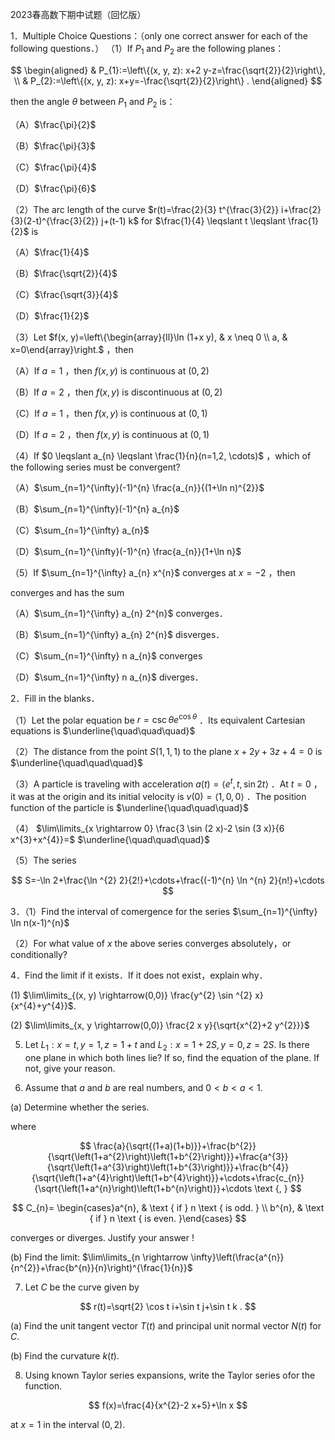 2023春高数下期中试题（回忆版）

1．Multiple Choice Questions：（only one correct answer for each of the following questions．） （1）If $P_{1}$ and $P_{2}$ are the following planes：

$$
\begin{aligned}
& P_{1}:=\left\{(x, y, z): x+2 y-z=\frac{\sqrt{2}}{2}\right\}, \\
& P_{2}:=\left\{(x, y, z): x+y=-\frac{\sqrt{2}}{2}\right\} .
\end{aligned}
$$

then the angle $\theta$ between $P_{1}$ and $P_{2}$ is：

（A）$\frac{\pi}{2}$

（B）$\frac{\pi}{3}$

（C）$\frac{\pi}{4}$

（D）$\frac{\pi}{6}$

（2）The arc length of the curve $r(t)=\frac{2}{3} t^{\frac{3}{2}} i+\frac{2}{3}(2-t)^{\frac{3}{2}} j+(t-1) k$ for $\frac{1}{4} \leqslant t \leqslant \frac{1}{2}$ is

（A）$\frac{1}{4}$

（B）$\frac{\sqrt{2}}{4}$

（C）$\frac{\sqrt{3}}{4}$

（D）$\frac{1}{2}$

（3）Let $f(x, y)=\left\{\begin{array}{ll}\ln (1+x y), & x \neq 0 \\ a, & x=0\end{array}\right.$ ，then

（A）If $a=1$ ，then $f(x, y)$ is continuous at $(0,2)$

（B）If $a=2$ ，then $f(x, y)$ is discontinuous at $(0,2)$

（C）If $a=1$ ，then $f(x, y)$ is continuous at $(0,1)$

（D）If $a=2$ ，then $f(x, y)$ is continuous at $(0,1)$

（4）If $0 \leqslant a_{n} \leqslant \frac{1}{n}(n=1,2, \cdots)$ ，which of the following series must be convergent?

（A）$\sum_{n=1}^{\infty}(-1)^{n} \frac{a_{n}}{(1+\ln n)^{2}}$

（B）$\sum_{n=1}^{\infty}(-1)^{n} a_{n}$

（C）$\sum_{n=1}^{\infty} a_{n}$

（D）$\sum_{n=1}^{\infty}(-1)^{n} \frac{a_{n}}{1+\ln n}$

（5）If $\sum_{n=1}^{\infty} a_{n} x^{n}$ converges at $x=-2$ ，then

converges and has the sum

（A）$\sum_{n=1}^{\infty} a_{n} 2^{n}$ converges．

（B）$\sum_{n=1}^{\infty} a_{n} 2^{n}$ disverges．

（C）$\sum_{n=1}^{\infty} n a_{n}$ converges

（D）$\sum_{n=1}^{\infty} n a_{n}$ diverges．

2．Fill in the blanks．

（1）Let the polar equation be $r=\csc \theta e^{\cos \theta}$ ．Its equivalent Cartesian equations is $\underline{\quad\quad\quad}$

（2）The distance from the point $S(1,1,1)$ to the plane $x+2 y+3 z+4=0$ is $\underline{\quad\quad\quad}$

（3）A particle is traveling with acceleration $a(t)=\left\langle e^{t}, t, \sin 2 t\right\rangle$ ．At $t=0$ ，it was at the origin and its initial velocity is $v(0)=\langle 1,0,0\rangle$ ．The position function of the particle is $\underline{\quad\quad\quad}$

（4） $\lim\limits_{x \rightarrow 0} \frac{3 \sin (2 x)-2 \sin (3 x)}{6 x^{3}+x^{4}}=$ $\underline{\quad\quad\quad}$

（5）The series

$$
S=-\ln 2+\frac{\ln ^{2} 2}{2!}+\cdots+\frac{(-1)^{n} \ln ^{n} 2}{n!}+\cdots
$$

3．（1）Find the interval of comergence for the series $\sum_{n=1}^{\infty} \ln n(x-1)^{n}$

（2）For what value of $x$ the above series converges absolutely，or conditionally?

4．Find the limit if it exists．If it does not exist，explain why．

(1) $\lim\limits_{(x, y) \rightarrow(0,0)} \frac{y^{2} \sin ^{2} x}{x^{4}+y^{4}}$.

(2) $\lim\limits_{x, y \rightarrow(0,0)} \frac{2 x y}{\sqrt{x^{2}+2 y^{2}}}$

5. Let $L_{1}: x=t, y=1, z=1+t$ and $L_{2}: x=1+2 S, y=0, z=2 S$. Is there one plane in which both lines lie? If so, find the equation of the plane. If not, give your reason.

6. Assume that $a$ and $b$ are real numbers, and $0<b<a<1$.

(a) Determine whether the series.

where

$$
\frac{a}{\sqrt{(1+a)(1+b)}}+\frac{b^{2}}{\sqrt{\left(1+a^{2}\right)\left(1+b^{2}\right)}}+\frac{a^{3}}{\sqrt{\left(1+a^{3}\right)\left(1+b^{3}\right)}}+\frac{b^{4}}{\sqrt{\left(1+a^{4}\right)\left(1+b^{4}\right)}}+\cdots+\frac{c_{n}}{\sqrt{\left(1+a^{n}\right)\left(1+b^{n}\right)}}+\cdots \text {, }
$$

$$
C_{n}= \begin{cases}a^{n}, & \text { if } n \text { is odd. } \\ b^{n}, & \text { if } n \text { is even. }\end{cases}
$$

converges or diverges. Justify your answer !

(b) Find the limit: $\lim\limits_{n \rightarrow \infty}\left(\frac{a^{n}}{n^{2}}+\frac{b^{n}}{n}\right)^{\frac{1}{n}}$

7. Let $C$ be the curve given by

$$
r(t)=\sqrt{2} \cos t i+\sin t j+\sin t k .
$$

(a) Find the unit tangent vector $T(t)$ and principal unit normal vector $N(t)$ for $C$.

(b) Find the curvature $k(t)$.

8. Using known Taylor series expansions, write the Taylor series ofor the function.

$$
f(x)=\frac{4}{x^{2}-2 x+5}+\ln x
$$

at $x=1$ in the interval $(0,2)$.

